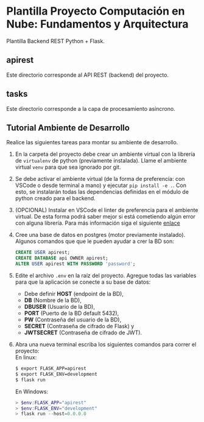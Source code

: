 # Plantilla Proyecto Computación en Nube: Fundamentos y Arquitectura
Plantilla Backend REST Python + Flask. 

## apirest
Este directorio corresponde al API REST (backend) del proyecto.

## tasks
Este directorio corresponde a la capa de procesamiento asíncrono.

## Tutorial Ambiente de Desarrollo
Realice las siguientes tareas para montar su ambiente de desarrollo.

1. En la carpeta del proyecto debe crear un ambiente virtual con la librería de `virtualenv` de python (previamente instalada). Llame el ambiente virtual `venv` para que sea ignorado por git.

2. Se debe activar el ambiente virtual (de la forma de preferencia: con VSCode o desde terminal a mano) y ejecutar `pip install -e .`. Con esto, se instalarán todas las dependencias definidas en el módulo de python creado para el backend.

3. (OPCIONAL) Instalar en VSCode el linter de preferencia para el ambiente virtual. De esta forma podrá saber mejor si está cometiendo algún error con alguna librería. Para más información siga el siguiente [enlace](https://medium.com/@aswens0276/vscode-pylint-setup-and-settings-for-python-flask-with-sqlalchemy-7ade0f14f321)

4. Cree una base de datos en postgres (motor previamente instalado). Algunos comandos que  que le pueden ayudar a crer la BD son:
    ```sql
    CREATE USER apirest;
    CREATE DATABASE api OWNER apirest;
    ALTER USER apirest WITH PASSWORD 'password';
    ```
5. Edite el archivo `.env` en la raíz del proyecto. Agregue todas las variables para que la aplicación se conecte a su base de datos:
    - Debe definir **HOST** (endpoint de la BD), 
    - **DB** (Nombre de la BD), 
    - **DBUSER** (Usuario de la BD), 
    - **PORT** (Puerto de la BD default 5432), 
    - **PW** (Contraseña del usuario de la BD), 
    - **SECRET** (Contraseña de cifrado de Flask) y 
    - **JWTSECRET** (Contraseña de cifrado de JWT).

6. Abra una nueva terminal escriba los siguientes comandos para correr el proyecto:  
    En linux:
    ```bash
    $ export FLASK_APP=apirest
    $ export FLASK_ENV=development
    $ flask run
    ```
    En Windows:
    ```Powershell
    > $env:FLASK_APP="apirest"
    > $env:FLASK_ENV="development"
    > flask run --host=0.0.0.0
    ```
